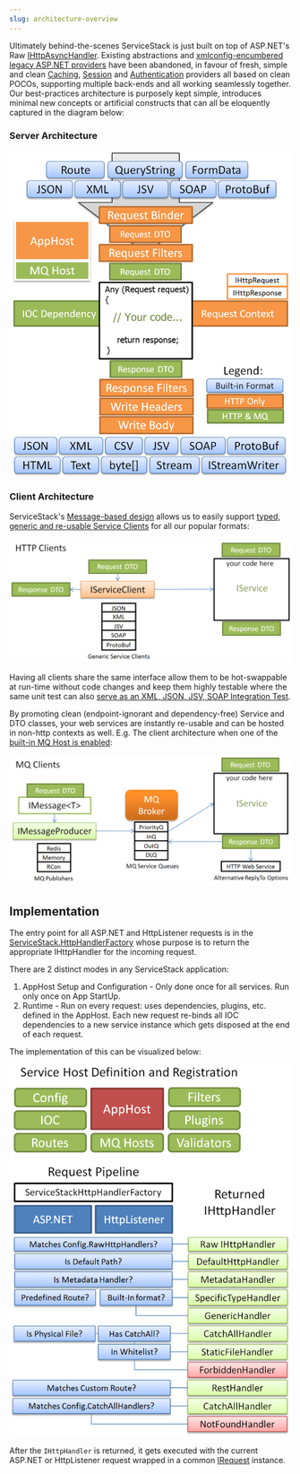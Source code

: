 ```yaml
---
slug: architecture-overview
---
```


Ultimately behind-the-scenes ServiceStack is just built on top of ASP.NET's Raw 
[IHttpAsyncHandler](https://msdn.microsoft.com/en-us/library/ms227433.aspx). 
Existing abstractions and [xmlconfig-encumbered legacy ASP.NET providers](http://mono.servicestack.net/mvc-powerpack/) have been abandoned, 
in favour of fresh, simple and clean [Caching](/caching), [Session](/sessions) 
and [Authentication](/authentication-and-authorization) providers all based on clean POCOs, 
supporting multiple back-ends and all working seamlessly together. Our best-practices 
architecture is purposely kept simple, introduces minimal new concepts or artificial constructs that 
can all be eloquently captured in the diagram below:

### Server Architecture

![ServiceStack Logical Architecture View](/images/overview/servicestack-logical-view-02.png) 

### Client Architecture

ServiceStack's [Message-based design](/advantages-of-message-based-web-services) allows us to easily support [typed, generic and re-usable Service Clients](/clients-overview) for all our popular formats:

![ServiceStack HTTP Client Architecture](/images/overview/servicestack-httpclients.png) 

Having all clients share the same interface allow them to be hot-swappable at run-time without code changes and keep them highly testable where the same unit test can also [serve as an XML, JSON, JSV, SOAP Integration Test](https://github.com/ServiceStack/ServiceStack/blob/master/tests/ServiceStack.WebHost.IntegrationTests/Tests/WebServicesTests.cs).

By promoting clean (endpoint-ignorant and dependency-free) Service and DTO classes, your web services are instantly re-usable and can be hosted in non-http contexts as well. E.g. The client architecture when one of the [built-in MQ Host is enabled](/redis-mq):

![ServiceStack MQ Client Architecture](/images/overview/servicestack-mqclients.png) 

## Implementation 

The entry point for all ASP.NET and HttpListener requests is in the [ServiceStack.HttpHandlerFactory](https://github.com/ServiceStack/ServiceStack/blob/master/src/ServiceStack/HttpHandlerFactory.cs) whose purpose is to return the appropriate IHttpHandler for the incoming request.

There are 2 distinct modes in any ServiceStack application:

1. AppHost Setup and Configuration - Only done once for all services. Run only once on App StartUp.
1. Runtime - Run on every request: uses dependencies, plugins, etc. defined in the AppHost. Each new request re-binds all IOC dependencies to a new service instance which gets disposed at the end of each request.

The implementation of this can be visualized below:

![ServiceStack Overview](/images/overview/servicestack-overview-01.png)

After the `IHttpHandler` is returned, it gets executed with the current ASP.NET or HttpListener request wrapped in a common [IRequest](https://github.com/ServiceStack/ServiceStack/blob/master/src/ServiceStack.Interfaces/Web/IRequest.cs) instance. 
